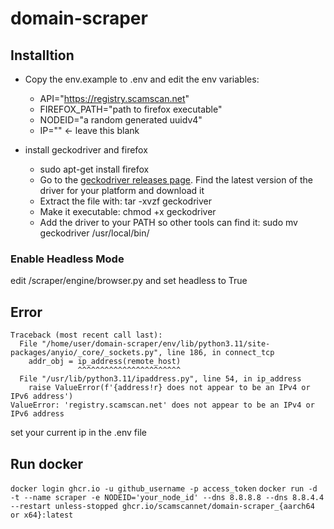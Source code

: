 # domain-scraper
 
## Installtion
* Copy the env.example to .env and edit the env variables:

  * API="https://registry.scamscan.net"
  * FIREFOX_PATH="path to firefox executable"
  * NODEID="a random generated uuidv4"
  * IP="" <- leave this blank

* install geckodriver and firefox 
  * sudo apt-get install firefox 
  * Go to the [geckodriver releases page](https://github.com/mozilla/geckodriver/releases). Find the latest version of the driver for your platform and download it
  * Extract the file with: tar -xvzf geckodriver 
  * Make it executable: chmod +x geckodriver 
  * Add the driver to your PATH so other tools can find it: sudo mv geckodriver /usr/local/bin/

### Enable Headless Mode
edit /scraper/engine/browser.py and set headless to True

## Error
```
Traceback (most recent call last):
  File "/home/user/domain-scraper/env/lib/python3.11/site-packages/anyio/_core/_sockets.py", line 186, in connect_tcp
    addr_obj = ip_address(remote_host)
               ^^^^^^^^^^^^^^^^^^^^^^^
  File "/usr/lib/python3.11/ipaddress.py", line 54, in ip_address
    raise ValueError(f'{address!r} does not appear to be an IPv4 or IPv6 address')
ValueError: 'registry.scamscan.net' does not appear to be an IPv4 or IPv6 address
```
set your current ip in the .env file

## Run docker
`docker login ghcr.io -u github_username -p access_token`
`docker run -d -t --name scraper -e NODEID='your_node_id' --dns 8.8.8.8 --dns 8.8.4.4 --restart unless-stopped ghcr.io/scamscannet/domain-scraper_{aarch64 or x64}:latest`